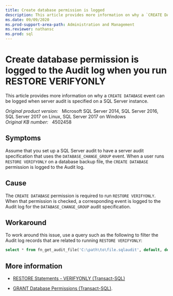 ```yaml
---
title: Create database permission is logged
description: This article provides more information on why a `CREATE DATABASE` event can be logged when server audit is specified on a SQL Server instance.
ms.date: 09/09/2020
ms.prod-support-area-path: Administration and Management
ms.reviewer: nathansc
ms.prod: sql
---
```

# Create database permission is logged to the Audit log when you run RESTORE VERIFYONLY

This article provides more information on why a `CREATE DATABASE` event can be logged when server audit is specified on a SQL Server instance.

_Original product version:_ &nbsp; Microsoft SQL Server 2014, SQL Server 2016, SQL Server 2017 on Linux, SQL Server 2017 on Windows  
_Original KB number:_ &nbsp; 4502458

## Symptoms

Assume that you set up a SQL Server audit to have a server audit specification that uses the `DATABASE_CHANGE_GROUP` event. When a user runs `RESTORE VERIFYONLY` on a database backup file, the `CREATE DATABASE` permission is logged to the Audit log.

## Cause

The `CREATE DATABASE` permission is required to run `RESTORE VERIFYONLY`. When that permission is checked, a corresponding event is logged to the Audit log for the `DATABASE_CHANGE_GROUP` audit specification.

## Workaround

To work around this issue, use a query such as the following to filter the Audit log records that are related to running `RESTORE VERIFYONLY`:

```sql
select * from fn_get_audit_file('C:\path\to\file.sqlaudit', default, default) where statement NOT LIKE '%RESTORE VERIFYONLY%'
```

## More information

- [RESTORE Statements - VERIFYONLY (Transact-SQL)](/sql/t-sql/statements/restore-statements-verifyonly-transact-sql)

- [GRANT Database Permissions (Transact-SQL)](/sql/t-sql/statements/grant-database-permissions-transact-sql).
